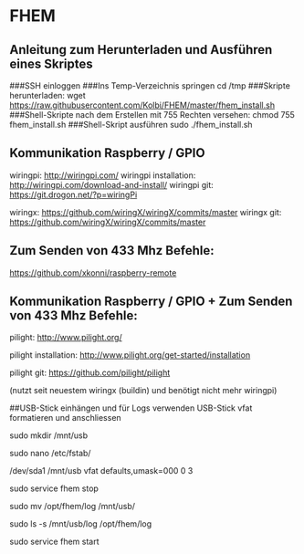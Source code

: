 # FHEM
## Anleitung zum Herunterladen und Ausführen eines Skriptes
###SSH einloggen
###Ins Temp-Verzeichnis springen
cd /tmp
###Skripte herunterladen:
wget https://raw.githubusercontent.com/Kolbi/FHEM/master/fhem_install.sh
###Shell-Skripte nach dem Erstellen mit 755 Rechten versehen:
chmod 755 fhem_install.sh
###Shell-Skript ausführen
sudo ./fhem_install.sh

## Kommunikation Raspberry / GPIO
wiringpi: http://wiringpi.com/
wiringpi installation: http://wiringpi.com/download-and-install/
wiringpi git: https://git.drogon.net/?p=wiringPi

wiringx: https://github.com/wiringX/wiringX/commits/master
wiringx git: https://github.com/wiringX/wiringX/commits/master

## Zum Senden von 433 Mhz Befehle:

https://github.com/xkonni/raspberry-remote

## Kommunikation Raspberry / GPIO + Zum Senden von 433 Mhz Befehle:
pilight: http://www.pilight.org/

pilight installation: http://www.pilight.org/get-started/installation

pilight git: https://github.com/pilight/pilight

(nutzt seit neuestem wiringx (buildin) und benötigt nicht mehr wiringpi)

##USB-Stick einhängen und für Logs verwenden
USB-Stick vfat formatieren und anschliessen

sudo mkdir /mnt/usb

sudo nano /etc/fstab/

/dev/sda1 /mnt/usb vfat defaults,umask=000 0 3

sudo service fhem stop

sudo mv /opt/fhem/log /mnt/usb/

sudo ls -s /mnt/usb/log /opt/fhem/log

sudo service fhem start
